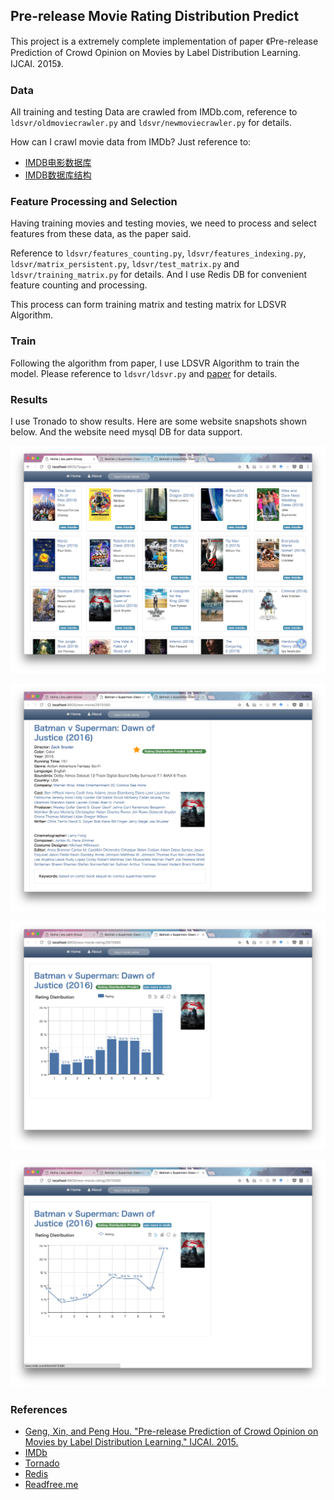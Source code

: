 Pre-release Movie Rating Distribution Predict
---

This project is a extremely complete implementation of paper 《Pre-release Prediction of Crowd Opinion on Movies by Label Distribution Learning. IJCAI. 2015》.

### Data

All training and testing Data are crawled from IMDb.com, reference to `ldsvr/oldmoviecrawler.py` and `ldsvr/newmoviecrawler.py` for details.

How can I crawl movie data from IMDb? Just reference to:

- [IMDB电影数据库](http://sukai.me/imdb-movies-crawl/)
- [IMDB数据库结构](http://sukai.me/imdb-db-structure/)

### Feature Processing and Selection

Having training movies and testing movies, we need to process and select features from these data, as the paper said.

Reference to `ldsvr/features_counting.py`, `ldsvr/features_indexing.py`, `ldsvr/matrix_persistent.py`, `ldsvr/test_matrix.py` and `ldsvr/training_matrix.py` for details. And I use Redis DB for convenient feature counting and processing.

This process can form training matrix and testing matrix for LDSVR Algorithm.

### Train

Following the algorithm from paper, I use LDSVR Algorithm to train the model. Please reference to `ldsvr/ldsvr.py` and [paper](http://cse.seu.edu.cn/PersonalPage/xgeng/LDL/resource/ijcai15.pdf) for details. 

### Results

I use Tronado to show results. Here are some website snapshots shown below. And the website need mysql DB for data support.

![](https://raw.githubusercontent.com/7color94/movie-rating-distribution-predict/master/results/index_pic.png)

![](https://raw.githubusercontent.com/7color94/movie-rating-distribution-predict/master/results/movie_detail_pic.png)

![](https://raw.githubusercontent.com/7color94/movie-rating-distribution-predict/master/results/movie_rating_pic1.png)

![](https://raw.githubusercontent.com/7color94/movie-rating-distribution-predict/master/results/movie_rating_pic2.png)

### References

- [Geng, Xin, and Peng Hou. "Pre-release Prediction of Crowd Opinion on Movies by Label Distribution Learning." IJCAI. 2015.](http://cse.seu.edu.cn/PersonalPage/xgeng/LDL/resource/ijcai15.pdf)
- [IMDb](http://www.imdb.com/)
- [Tornado](http://www.tornadoweb.org/en/stable/#)
- [Redis](https://redis.io/)
- [Readfree.me](http://readfree.me/)